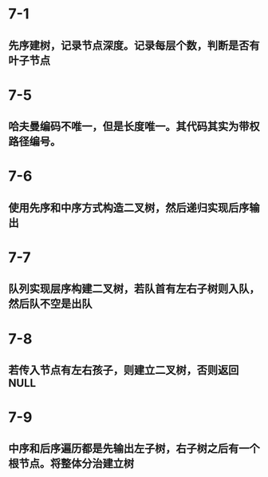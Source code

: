 # 7-1
## 先序建树，记录节点深度。记录每层个数，判断是否有叶子节点

# 7-5
## 哈夫曼编码不唯一，但是长度唯一。其代码其实为带权路径编号。

# 7-6 
## 使用先序和中序方式构造二叉树，然后递归实现后序输出

# 7-7 
## 队列实现层序构建二叉树，若队首有左右子树则入队，然后队不空是出队

# 7-8 
## 若传入节点有左右孩子，则建立二叉树，否则返回NULL

# 7-9
## 中序和后序遍历都是先输出左子树，右子树之后有一个根节点。将整体分治建立树
